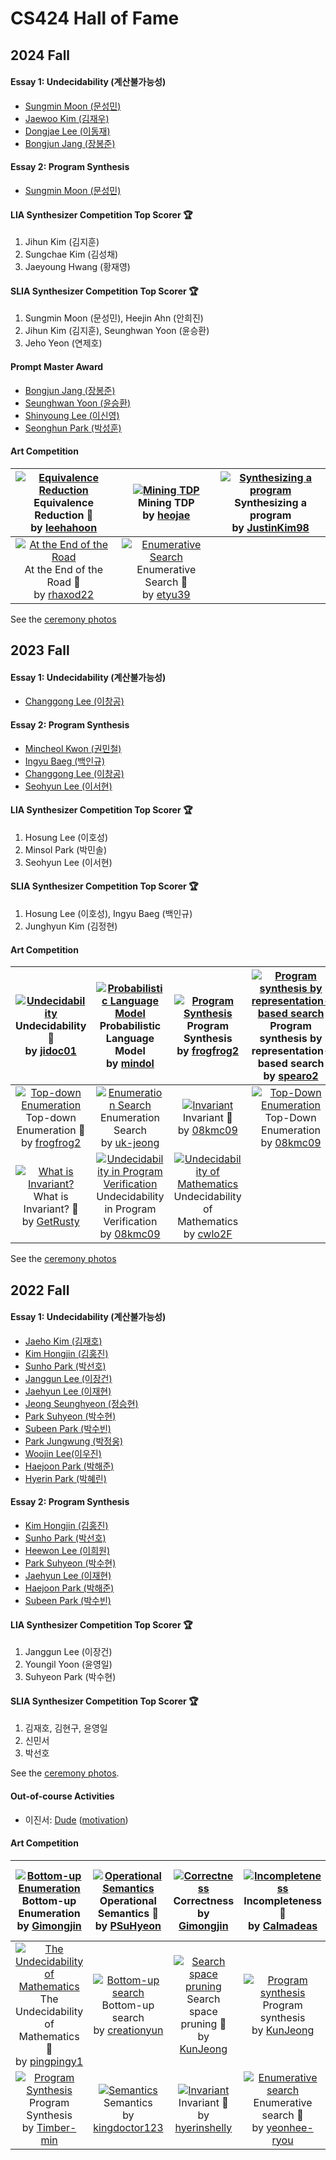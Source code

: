 # CS424 Hall of Fame

## 2024 Fall
#### Essay 1: Undecidability (계산불가능성)
- [Sungmin Moon (문성민)](essay/2024-Sungmin.pdf)
- [Jaewoo Kim (김재우)](essay/2024-jaewoo.pdf)
- [Dongjae Lee (이동재)](essay/2024-dongjae.pdf)
- [Bongjun Jang (장봉준)](essay/2024-bongjun.pdf)

#### Essay 2: Program Synthesis
- [Sungmin Moon (문성민)](essay/2024-synthesis-Sungmin.pdf)

#### LIA Synthesizer Competition Top Scorer :trophy:
1. Jihun Kim (김지훈)
2. Sungchae Kim (김성채)
3. Jaeyoung Hwang (황재영)

#### SLIA Synthesizer Competition Top Scorer :trophy:
1. Sungmin Moon (문성민), Heejin Ahn (안희진)
2. Jihun Kim (김지훈), Seunghwan Yoon (윤승환)
3. Jeho Yeon (연제호)

#### Prompt Master Award
- [Bongjun Jang (장봉준)](https://github.com/prosyslab-classroom/cs424-program-reasoning/discussions/449#discussioncomment-11370991)
- [Seunghwan Yoon (윤승환)](https://github.com/prosyslab-classroom/cs424-program-reasoning/discussions/449#discussioncomment-11371327)
- [Shinyoung Lee (이신영)](https://github.com/prosyslab-classroom/cs424-program-reasoning/discussions/449#discussioncomment-11371498)
- [Seonghun Park (박성훈)](https://github.com/prosyslab-classroom/cs424-program-reasoning/discussions/449#discussioncomment-11372415)

#### Art Competition
|[![Equivalence Reduction](https://github.com/user-attachments/assets/190fc87f-7224-4c75-9042-58113224db6e)](https://github.com/prosyslab-classroom/cs424-program-reasoning/discussions/461)Equivalence Reduction :1st_place_medal:<br>by [leehahoon](https://api.github.com/users/leehahoon)|[![Mining TDP](https://github.com/user-attachments/assets/277b3d30-60cb-4c41-933f-a7f3c52075f4)](https://github.com/prosyslab-classroom/cs424-program-reasoning/discussions/458)Mining TDP <br>by [heojae](https://api.github.com/users/heojae)|[![Synthesizing a program](https://github.com/user-attachments/assets/7322863a-0168-400c-affe-209a1a974b14)](https://github.com/prosyslab-classroom/cs424-program-reasoning/discussions/456)Synthesizing a program <br>by [JustinKim98](https://api.github.com/users/JustinKim98)|
|:-:|:-:|:-:|
|[![At the End of the Road](https://github.com/user-attachments/assets/39d40f4c-58a6-4a8c-bac8-47de90836ae7)](https://github.com/prosyslab-classroom/cs424-program-reasoning/discussions/462)At the End of the Road :2nd_place_medal:<br>by [rhaxod22](https://api.github.com/users/rhaxod22) |[![Enumerative Search](https://github.com/user-attachments/assets/fb34481d-454a-4c86-952e-dc682ef29cdd)](https://github.com/prosyslab-classroom/cs424-program-reasoning/discussions/455)Enumerative Search :3rd_place_medal:<br>by [etyu39](https://api.github.com/users/etyu39)||

See the [ceremony photos](https://photos.app.goo.gl/AaCxaNgaTggRx8b36)

## 2023 Fall
#### Essay 1: Undecidability (계산불가능성)
- [Changgong Lee (이창공)](essay/2023-changgong.pdf)

#### Essay 2: Program Synthesis
- [Mincheol Kwon (권민철)](essay/2023-mincheol.pdf)
- [Ingyu Baeg (백인규)](essay/2023-ingyu.pdf)
- [Changgong Lee (이창공)](essay/2023-synthesis-changgong.pdf)
- [Seohyun Lee (이서현)](essay/2023-seohyun.pdf)

#### LIA Synthesizer Competition Top Scorer :trophy:
1. Hosung Lee (이호성)
2. Minsol Park (박민솔)
3. Seohyun Lee (이서현)

#### SLIA Synthesizer Competition Top Scorer :trophy:
1. Hosung Lee (이호성), Ingyu Baeg (백인규)
3. Junghyun Kim (김정현)

#### Art Competition
|[![Undecidability](https://github.com/prosyslab-classroom/cs492-program-reasoning/assets/12146267/d1cefaaf-243f-42a6-815e-0111d00c654f)](https://github.com/prosyslab-classroom/cs492-program-reasoning/issues/202)Undecidability :1st_place_medal:<br>by [jidoc01](https://api.github.com/users/jidoc01)|[![Probabilistic Language Model](https://github.com/prosyslab-classroom/cs492-program-reasoning/assets/14192966/ed26bc91-3f22-4277-a8bd-e8ff7d1af8e0)](https://github.com/prosyslab-classroom/cs492-program-reasoning/issues/201)Probabilistic Language Model <br>by [mindol](https://api.github.com/users/mindol)|[![Program Synthesis](https://github.com/prosyslab-classroom/cs492-program-reasoning/assets/126472555/8050207b-4a91-4ef0-bb96-45c96f7afa47)](https://github.com/prosyslab-classroom/cs492-program-reasoning/issues/200)Program Synthesis <br>by [frogfrog2](https://api.github.com/users/frogfrog2)|[![Program synthesis by representation-based search](https://github.com/prosyslab-classroom/cs492-program-reasoning/assets/83571012/6f8131b3-39e7-41af-ad9c-8f0404407993)](https://github.com/prosyslab-classroom/cs492-program-reasoning/issues/199)Program synthesis by representation-based search <br>by [spearo2](https://api.github.com/users/spearo2)|
|:-:|:-:|:-:|:-:|
|[![Top-down Enumeration](https://github.com/prosyslab-classroom/cs492-program-reasoning/assets/126472555/c80a864d-9441-4f3e-9aa6-472b3b35e8f7)](https://github.com/prosyslab-classroom/cs492-program-reasoning/issues/198)Top-down Enumeration :2nd_place_medal:<br>by [frogfrog2](https://api.github.com/users/frogfrog2)|[![Enumeration Search](https://github.com/prosyslab-classroom/cs492-program-reasoning/assets/45909076/14237f0b-0052-4e28-8ea4-e7c740b095cf)](https://github.com/prosyslab-classroom/cs492-program-reasoning/issues/189)Enumeration Search <br>by [uk-jeong](https://api.github.com/users/uk-jeong)|[![Invariant](https://github.com/prosyslab-classroom/cs492-program-reasoning/assets/74726456/13707c6d-d518-4f5d-b510-817e841dc79e)](https://github.com/prosyslab-classroom/cs492-program-reasoning/issues/187)Invariant :2nd_place_medal:<br>by [08kmc09](https://api.github.com/users/08kmc09)|[![Top-Down Enumeration](https://github.com/prosyslab-classroom/cs492-program-reasoning/assets/74726456/b7bc6ca0-dc0a-46cf-9a97-4bb39278b498)](https://github.com/prosyslab-classroom/cs492-program-reasoning/issues/181)Top-Down Enumeration <br>by [08kmc09](https://api.github.com/users/08kmc09)|
|[![What is Invariant?](https://github.com/prosyslab-classroom/cs492-program-reasoning/assets/42976401/02248ab2-8e1b-4940-bf42-1bee463ed639)](https://github.com/prosyslab-classroom/cs492-program-reasoning/issues/178)What is Invariant? :3rd_place_medal:<br>by [GetRusty](https://api.github.com/users/GetRusty)|[![Undecidability in Program Verification](https://github.com/prosyslab-classroom/cs492-program-reasoning/assets/74726456/14c1a44c-425d-48fe-bfc1-96486eea23d2)](https://github.com/prosyslab-classroom/cs492-program-reasoning/issues/170)Undecidability in Program Verification <br>by [08kmc09](https://api.github.com/users/08kmc09)|[![Undecidability of Mathematics](https://github.com/prosyslab-classroom/cs492-program-reasoning/assets/48020071/71c88ad1-dc82-45b5-abac-29e8b93a85af)](https://github.com/prosyslab-classroom/cs492-program-reasoning/issues/164)Undecidability of Mathematics <br>by [cwlo2F](https://api.github.com/users/cwlo2F)|

See the [ceremony photos](https://photos.app.goo.gl/7oCdf7qtW3w2YYyT7)

## 2022 Fall
#### Essay 1: Undecidability (계산불가능성)
- [Jaeho Kim (김재호)](essay/2022-jaeho.pdf)
- [Kim Hongjin (김홍진)](essay/2022-hongjin.pdf)
- [Sunho Park (박선호)](essay/2022-sunho.pdf)
- [Janggun Lee (이장건)](essay/2022-janggun.pdf)
- [Jaehyun Lee (이재현)](essay/2022-jaehyun.pdf)
- [Jeong Seunghyeon (정승현)](essay/2022-seunghyeon.pdf)
- [Park Suhyeon (박수현)](essay/2022-suhyeon.pdf)
- [Subeen Park (박수빈)](essay/2022-subeen.pdf)
- [Park Jungwung (박정웅)](essay/2022-jungwung.pdf)
- [Woojin Lee(이우진)](essay/2022-woojin.pdf)
- [Haejoon Park (박해준)](essay/2022-haejoon.pdf)
- [Hyerin Park (박혜린)](essay/2022-hyerin.pdf)

#### Essay 2: Program Synthesis
- [Kim Hongjin (김홍진)](essay/2022-synthesis-hongjin.pdf)
- [Sunho Park (박선호)](essay/2022-synthesis-sunho.pdf)
- [Heewon Lee (이희원)](essay/2022-synthesis-heewon.pdf)
- [Park Suhyeon (박수현)](essay/2022-synthesis-suhyeon.pdf)
- [Jaehyun Lee (이재현)](essay/2022-synthesis-jaehyun.pdf)
- [Haejoon Park (박해준)](essay/2022-synthesis-haejoon.pdf)
- [Subeen Park (박수빈)](essay/2022-synthesis-subeen.pdf)

#### LIA Synthesizer Competition Top Scorer :trophy:
1. Janggun Lee (이장건)
2. Youngil Yoon (윤영일)
3. Suhyeon Park (박수현)

#### SLIA Synthesizer Competition Top Scorer :trophy:
1. 김재호, 김현구, 윤영일
2. 신민서
3. 박선호

See the [ceremony photos](https://photos.google.com/share/AF1QipOhJngjU1Vz4jQmemrNHfL1fm5YeH9R6rZBYVh08YrlxgU7pON9X4OsBauZdacBwQ?key=bUtlYVpPUVJxWER6aUVMRmJ5aUV0RDV3ZkxBNkx3).

#### Out-of-course Activities
- 이진서: [Dude](https://github.com/marketplace/actions/duplication-detector) ([motivation](https://github.com/prosyslab-classroom/cs492-program-reasoning/issues/52))

#### Art Competition
|[![Bottom-up Enumeration](https://user-images.githubusercontent.com/79095967/204824717-39074983-75e5-4337-8b37-665d6366d89b.png)](https://github.com/prosyslab-classroom/cs492-program-reasoning/issues/127)Bottom-up Enumeration <br>by [Gimongjin](https://api.github.com/users/Gimongjin)|[![Operational Semantics](https://user-images.githubusercontent.com/99390261/204812908-9d2ac2a2-3dab-4fb2-b763-c0d815d84dc0.png)](https://github.com/prosyslab-classroom/cs492-program-reasoning/issues/126)Operational Semantics :2nd_place_medal:<br>by [PSuHyeon](https://api.github.com/users/PSuHyeon)|[![Correctness](https://user-images.githubusercontent.com/79095967/204810371-9cc90487-e335-470e-add9-bde83b99097e.png)](https://github.com/prosyslab-classroom/cs492-program-reasoning/issues/125)Correctness <br>by [Gimongjin](https://api.github.com/users/Gimongjin)|[![Incompleteness](https://user-images.githubusercontent.com/90555950/204805403-ba9cb6f5-201b-42e4-ad51-57b5c0c9c966.png)](https://github.com/prosyslab-classroom/cs492-program-reasoning/issues/124)Incompleteness :3rd_place_medal:<br>by [Calmadeas](https://api.github.com/users/Calmadeas)|[![First-order logic](https://user-images.githubusercontent.com/79095967/204799337-73f48e4a-eee3-4df4-ba39-5acfa1439e76.png)](https://github.com/prosyslab-classroom/cs492-program-reasoning/issues/123)First-order logic <br>by [Gimongjin](https://api.github.com/users/Gimongjin)|
|:-:|:-:|:-:|:-:|:-:|
|[![The Undecidability of Mathematics](https://user-images.githubusercontent.com/94441510/204786670-ce9880b6-f1ad-4196-afef-3a9ce3b0fd88.png)](https://github.com/prosyslab-classroom/cs492-program-reasoning/issues/122)The Undecidability of Mathematics :3rd_place_medal:<br>by [pingpingy1](https://api.github.com/users/pingpingy1)|[![Bottom-up search](https://user-images.githubusercontent.com/36063812/204779126-551c8239-4bf3-4103-9a16-11a4fba41b55.png)](https://github.com/prosyslab-classroom/cs492-program-reasoning/issues/121)Bottom-up search <br>by [creationyun](https://api.github.com/users/creationyun)|[![Search space pruning](https://user-images.githubusercontent.com/10477004/204730936-a30b94e2-cf08-42fa-8acf-0acbcd4c0853.png)](https://github.com/prosyslab-classroom/cs492-program-reasoning/issues/120)Search space pruning :2nd_place_medal:<br>by [KunJeong](https://api.github.com/users/KunJeong)|[![Program synthesis](https://user-images.githubusercontent.com/10477004/204730650-b1406ecb-f86f-46d9-a6b9-9dc77a0592bc.png)](https://github.com/prosyslab-classroom/cs492-program-reasoning/issues/119)Program synthesis <br>by [KunJeong](https://api.github.com/users/KunJeong)|[![Program Synthesis](https://user-images.githubusercontent.com/79245586/204697826-eb7d5415-163b-48f6-bf02-6f6d799f4ecc.png)](https://github.com/prosyslab-classroom/cs492-program-reasoning/issues/118)Program Synthesis :3rd_place_medal:<br>by [702fbtngus](https://api.github.com/users/702fbtngus)|
|[![Program Synthesis](https://user-images.githubusercontent.com/44857899/204651471-0a321380-9727-434d-8f40-da60b56f1d91.png)](https://github.com/prosyslab-classroom/cs492-program-reasoning/issues/117)Program Synthesis <br>by [Timber-min](https://api.github.com/users/Timber-min)|[![Semantics](https://user-images.githubusercontent.com/79883007/204510901-6cc28341-9d19-49de-bc12-50f0e3b623bc.png)](https://github.com/prosyslab-classroom/cs492-program-reasoning/issues/116)Semantics <br>by [kingdoctor123](https://api.github.com/users/kingdoctor123)|[![Invariant](https://user-images.githubusercontent.com/47997946/204484468-d08aec11-9aec-43ec-a338-bfb79236e559.png)](https://github.com/prosyslab-classroom/cs492-program-reasoning/issues/115)Invariant :1st_place_medal:<br>by [hyerinshelly](https://api.github.com/users/hyerinshelly)|[![Enumerative search](https://user-images.githubusercontent.com/17640199/203903521-1d98d62d-6164-4b88-9864-2ed2c6ce0853.png)](https://github.com/prosyslab-classroom/cs492-program-reasoning/issues/111)Enumerative search :3rd_place_medal:<br>by [yeonhee-ryou](https://api.github.com/users/yeonhee-ryou)|[![program synthesizer](https://user-images.githubusercontent.com/1281633/198814264-d9f507c8-2420-41a9-a1a5-0b145f78909c.png)](https://github.com/prosyslab-classroom/cs492-program-reasoning/issues/79)program synthesizer <br>by [KihongHeo](https://api.github.com/users/KihongHeo)|
